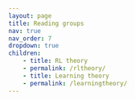 ```yaml
---
layout: page
title: Reading groups
nav: true
nav_order: 7
dropdown: true
children:
    - title: RL theory
    - permalink: /rltheory/
    - title: Learning theory
    - permalink: /learningtheory/
---
```

